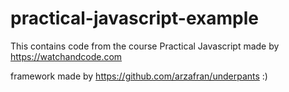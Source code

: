 # practical-javascript-example
This contains code from the course Practical Javascript made by https://watchandcode.com

framework made by https://github.com/arzafran/underpants :)

